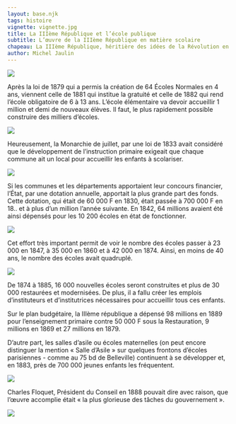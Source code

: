 ```yaml
---
layout: base.njk
tags: histoire
vignette: vignette.jpg
title: La IIIème République et l’école publique
subtitle: L’œuvre de la IIIème République en matière scolaire
chapeau: La IIIème République, héritière des idées de la Révolution en matière scolaire et, il faut le préciser, de ministres de la Monarchie de juillet comme Guizot, de la Seconde République ou du Second Empire comme Rouher, a mis en œuvre un programme destiné à réaliser une scolarisation de masse. Cela a exigé un effort absolument phénoménal.
author: Michel Jaulin
---
```


![](IMG_0136-4.jpg)

Après la loi de 1879 qui a permis la création de 64 Écoles Normales en 4 ans,
viennent celle de 1881 qui institue la gratuité et celle de 1882 qui rend
l’école obligatoire de 6 à 13 ans. L’école élémentaire va devoir accueillir 1
million et demi de nouveaux élèves. Il faut, le plus rapidement possible
construire des milliers d’écoles.

![](IMG_0141-2.jpg)

Heureusement, la Monarchie de juillet, par une loi de 1833 avait considéré que
le développement de l’instruction primaire exigeait que chaque commune ait un
local pour accueillir les enfants à scolariser.

![](IMG_0138.jpg)

Si les communes et les départements apportaient leur concours financier, l’État,
par une dotation annuelle, apportait la plus grande part des fonds. Cette
dotation, qui était de 60 000 F en 1830, était passée à 700 000 F en 18..   et à
plus d’un million l’année suivante. En 1842, 64 millions avaient été ainsi
dépensés pour les 10 200  écoles en état de fonctionner.

![](IMG_0139-3.jpg)

Cet effort très important permit de voir le nombre des écoles passer à 23 000 en
1847,  à 35 000 en 1860 et à 42 000 en 1874. Ainsi, en moins de 40 ans, le
nombre des écoles avait quadruplé.

![](IMG_0140.jpg)

De 1874 à 1885,  16 000 nouvelles écoles seront construites et plus de 30 000
restaurées et modernisées. De plus, il a fallu créer  les emplois d’instituteurs
et d’institutrices nécessaires pour accueillir tous ces enfants.

Sur le plan budgétaire, la IIIème république a dépensé 98 millions en 1889 pour
l’enseignement primaire contre 50 000 F sous la Restauration, 9 millions en 1869
et 27 millions en 1879.

D’autre part,  les salles d’asile ou écoles maternelles (on peut encore
distinguer la mention &laquo;&nbsp;Salle d’Asile&nbsp;&raquo; sur quelques
frontons d’écoles parisiennes - comme au 75 bd de Belleville) continuent à se
développer  et, en 1883, près de 700 000 jeunes enfants les fréquentent.

![](IMG_0137-3.jpg)

Charles Floquet, Président du Conseil en 1888 pouvait dire avec raison, que
l’œuvre accomplie  était &laquo;&nbsp;la plus glorieuse des tâches du
gouvernement&nbsp;&raquo;.

![](IMG_0135.jpg)
